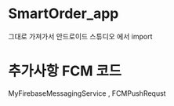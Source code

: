 ﻿# SmartOrder_app


그대로 가져가서 안드로이드 스튜디오 에서 import 
# 추가사항 FCM 코드 
MyFirebaseMessagingService , FCMPushRequst
